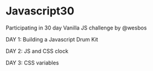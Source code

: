 # Javascript30
Participating in 30 day Vanilla JS challenge by @wesbos

DAY 1: Building a Javascript Drum Kit

DAY 2: JS and CSS clock

DAY 3: CSS variables
